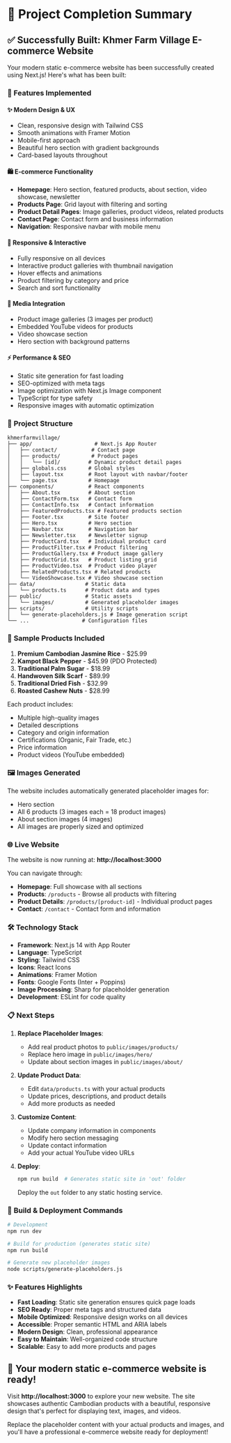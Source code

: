 # 🎉 Project Completion Summary

## ✅ Successfully Built: Khmer Farm Village E-commerce Website

Your modern static e-commerce website has been successfully created using Next.js! Here's what has been built:

### 🚀 Features Implemented

#### ✨ **Modern Design & UX**
- Clean, responsive design with Tailwind CSS
- Smooth animations with Framer Motion
- Mobile-first approach
- Beautiful hero section with gradient backgrounds
- Card-based layouts throughout

#### 🛍️ **E-commerce Functionality**
- **Homepage**: Hero section, featured products, about section, video showcase, newsletter
- **Products Page**: Grid layout with filtering and sorting
- **Product Detail Pages**: Image galleries, product videos, related products
- **Contact Page**: Contact form and business information
- **Navigation**: Responsive navbar with mobile menu

#### 📱 **Responsive & Interactive**
- Fully responsive on all devices
- Interactive product galleries with thumbnail navigation
- Hover effects and animations
- Product filtering by category and price
- Search and sort functionality

#### 🎥 **Media Integration**
- Product image galleries (3 images per product)
- Embedded YouTube videos for products
- Video showcase section
- Hero section with background patterns

#### ⚡ **Performance & SEO**
- Static site generation for fast loading
- SEO-optimized with meta tags
- Image optimization with Next.js Image component
- TypeScript for type safety
- Responsive images with automatic optimization

### 📁 **Project Structure**

```
khmerfarmvillage/
├── app/                    # Next.js App Router
│   ├── contact/           # Contact page
│   ├── products/          # Product pages
│   │   └── [id]/         # Dynamic product detail pages
│   ├── globals.css       # Global styles
│   ├── layout.tsx        # Root layout with navbar/footer
│   └── page.tsx          # Homepage
├── components/           # React components
│   ├── About.tsx         # About section
│   ├── ContactForm.tsx   # Contact form
│   ├── ContactInfo.tsx   # Contact information
│   ├── FeaturedProducts.tsx # Featured products section
│   ├── Footer.tsx        # Site footer
│   ├── Hero.tsx          # Hero section
│   ├── Navbar.tsx        # Navigation bar
│   ├── Newsletter.tsx    # Newsletter signup
│   ├── ProductCard.tsx   # Individual product card
│   ├── ProductFilter.tsx # Product filtering
│   ├── ProductGallery.tsx # Product image gallery
│   ├── ProductGrid.tsx   # Product listing grid
│   ├── ProductVideo.tsx  # Product video player
│   ├── RelatedProducts.tsx # Related products
│   └── VideoShowcase.tsx # Video showcase section
├── data/                # Static data
│   └── products.ts      # Product data and types
├── public/              # Static assets
│   └── images/          # Generated placeholder images
├── scripts/             # Utility scripts
│   └── generate-placeholders.js # Image generation script
└── ...                 # Configuration files
```

### 🎨 **Sample Products Included**

1. **Premium Cambodian Jasmine Rice** - $25.99
2. **Kampot Black Pepper** - $45.99 (PDO Protected)
3. **Traditional Palm Sugar** - $18.99
4. **Handwoven Silk Scarf** - $89.99
5. **Traditional Dried Fish** - $32.99
6. **Roasted Cashew Nuts** - $28.99

Each product includes:
- Multiple high-quality images
- Detailed descriptions
- Category and origin information
- Certifications (Organic, Fair Trade, etc.)
- Price information
- Product videos (YouTube embedded)

### 🖼️ **Images Generated**

The website includes automatically generated placeholder images for:
- Hero section
- All 6 products (3 images each = 18 product images)
- About section images (4 images)
- All images are properly sized and optimized

### 🌐 **Live Website**

The website is now running at: **http://localhost:3000**

You can navigate through:
- **Homepage**: Full showcase with all sections
- **Products**: `/products` - Browse all products with filtering
- **Product Details**: `/products/[product-id]` - Individual product pages
- **Contact**: `/contact` - Contact form and information

### 🛠️ **Technology Stack**

- **Framework**: Next.js 14 with App Router
- **Language**: TypeScript
- **Styling**: Tailwind CSS
- **Icons**: React Icons
- **Animations**: Framer Motion
- **Fonts**: Google Fonts (Inter + Poppins)
- **Image Processing**: Sharp for placeholder generation
- **Development**: ESLint for code quality

### 📋 **Next Steps**

1. **Replace Placeholder Images**:
   - Add real product photos to `public/images/products/`
   - Replace hero image in `public/images/hero/`
   - Update about section images in `public/images/about/`

2. **Update Product Data**:
   - Edit `data/products.ts` with your actual products
   - Update prices, descriptions, and product details
   - Add more products as needed

3. **Customize Content**:
   - Update company information in components
   - Modify hero section messaging
   - Update contact information
   - Add your actual YouTube video URLs

4. **Deploy**:
   ```bash
   npm run build  # Generates static site in 'out' folder
   ```
   Deploy the `out` folder to any static hosting service.

### 🎯 **Build & Deployment Commands**

```bash
# Development
npm run dev

# Build for production (generates static site)
npm run build

# Generate new placeholder images
node scripts/generate-placeholders.js
```

### ✨ **Features Highlights**

- **Fast Loading**: Static site generation ensures quick page loads
- **SEO Ready**: Proper meta tags and structured data
- **Mobile Optimized**: Responsive design works on all devices
- **Accessible**: Proper semantic HTML and ARIA labels
- **Modern Design**: Clean, professional appearance
- **Easy to Maintain**: Well-organized code structure
- **Scalable**: Easy to add more products and pages

## 🎉 **Your modern static e-commerce website is ready!**

Visit **http://localhost:3000** to explore your new website. The site showcases authentic Cambodian products with a beautiful, responsive design that's perfect for displaying text, images, and videos.

Replace the placeholder content with your actual products and images, and you'll have a professional e-commerce website ready for deployment!
